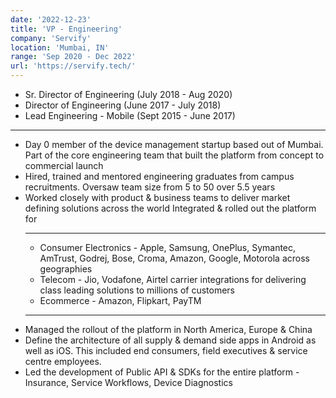 ```yaml
---
date: '2022-12-23'
title: 'VP - Engineering'
company: 'Servify'
location: 'Mumbai, IN'
range: 'Sep 2020 - Dec 2022'
url: 'https://servify.tech/'
---
```


- Sr. Director of Engineering (July 2018 - Aug 2020)
- Director of Engineering (June 2017 - July 2018)
- Lead Engineering - Mobile (Sept 2015 - June 2017)

---

- Day 0 member of the device management startup based out of Mumbai. Part of the core engineering team that built the platform from concept to commercial launch
- Hired, trained and mentored engineering graduates from campus recruitments. Oversaw team size from 5 to 50 over 5.5 years
- Worked closely with product & business teams to deliver market defining solutions across the world
  Integrated & rolled out the platform for
  ***
  - Consumer Electronics - Apple, Samsung, OnePlus, Symantec, AmTrust, Godrej, Bose, Croma, Amazon, Google, Motorola across geographies
  - Telecom - Jio, Vodafone, Airtel carrier integrations for delivering class leading solutions to millions of customers
  - Ecommerce - Amazon, Flipkart, PayTM
  ***
- Managed the rollout of the platform in North America, Europe & China
- Define the architecture of all supply & demand side apps in Android as well as iOS. This included end consumers, field executives & service centre employees.
- Led the development of Public API & SDKs for the entire platform - Insurance, Service Workflows, Device Diagnostics
